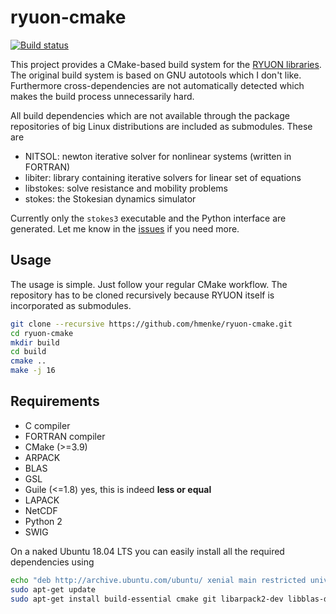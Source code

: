 # ryuon-cmake

[![Build status][travis-svg]][travis-link]

This project provides a CMake-based build system for the [RYUON
libraries](https://kichiki.github.io/ryuon/index.html).  The original
build system is based on GNU autotools which I don't like.
Furthermore cross-dependencies are not automatically detected which
makes the build process unnecessarily hard.

All build dependencies which are not available through the package
repositories of big Linux distributions are included as submodules.
These are

* NITSOL: newton iterative solver for nonlinear systems (written in
  FORTRAN)
* libiter: library containing iterative solvers for linear set of
  equations
* libstokes: solve resistance and mobility problems
* stokes: the Stokesian dynamics simulator

Currently only the `stokes3` executable and the Python interface are
generated.  Let me know in the
[issues](https://github.com/hmenke/ryuon-cmake/issues) if you need
more.

## Usage

The usage is simple.  Just follow your regular CMake workflow.  The
repository has to be cloned recursively because RYUON itself is
incorporated as submodules.
```bash
git clone --recursive https://github.com/hmenke/ryuon-cmake.git
cd ryuon-cmake
mkdir build
cd build
cmake ..
make -j 16
```

## Requirements

* C compiler
* FORTRAN compiler
* CMake (>=3.9)
* ARPACK
* BLAS
* GSL
* Guile (<=1.8) yes, this is indeed **less or equal**
* LAPACK
* NetCDF
* Python 2
* SWIG

On a naked Ubuntu 18.04 LTS you can easily install all the required
dependencies using
```bash
echo "deb http://archive.ubuntu.com/ubuntu/ xenial main restricted universe" | sudo tee /etc/apt/sources.list.d/xenial.list
sudo apt-get update
sudo apt-get install build-essential cmake git libarpack2-dev libblas-dev libgsl-dev gfortran guile-1.8-dev liblapack-dev libnetcdf-dev libpython2.7-dev python2.7 swig
```

[travis-svg]: https://travis-ci.org/hmenke/ryuon-cmake.svg?branch=master
[travis-link]: https://travis-ci.org/hmenke/ryuon-cmake
